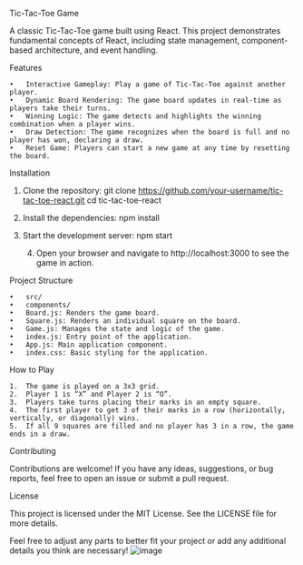 Tic-Tac-Toe Game

A classic Tic-Tac-Toe game built using React. This project demonstrates fundamental concepts of React, including state management, component-based architecture, and event handling.

Features

	•	Interactive Gameplay: Play a game of Tic-Tac-Toe against another player.
	•	Dynamic Board Rendering: The game board updates in real-time as players take their turns.
	•	Winning Logic: The game detects and highlights the winning combination when a player wins.
	•	Draw Detection: The game recognizes when the board is full and no player has won, declaring a draw.
	•	Reset Game: Players can start a new game at any time by resetting the board.

Installation

1.	Clone the repository: 
git clone https://github.com/your-username/tic-tac-toe-react.git
cd tic-tac-toe-react
2.	Install the dependencies:
npm install
3.	Start the development server:
npm start


	4.	Open your browser and navigate to http://localhost:3000 to see the game in action.

Project Structure

	•	src/
	•	components/
	•	Board.js: Renders the game board.
	•	Square.js: Renders an individual square on the board.
	•	Game.js: Manages the state and logic of the game.
	•	index.js: Entry point of the application.
	•	App.js: Main application component.
	•	index.css: Basic styling for the application.

How to Play

	1.	The game is played on a 3x3 grid.
	2.	Player 1 is “X” and Player 2 is “O”.
	3.	Players take turns placing their marks in an empty square.
	4.	The first player to get 3 of their marks in a row (horizontally, vertically, or diagonally) wins.
	5.	If all 9 squares are filled and no player has 3 in a row, the game ends in a draw.

Contributing

Contributions are welcome! If you have any ideas, suggestions, or bug reports, feel free to open an issue or submit a pull request.

License

This project is licensed under the MIT License. See the LICENSE file for more details.

Feel free to adjust any parts to better fit your project or add any additional details you think are necessary!
![image](https://github.com/GauravYXE/Tic-Tac-Toe/assets/147768797/3c6a8995-f1ca-4ff3-88f1-000f012299f4)
